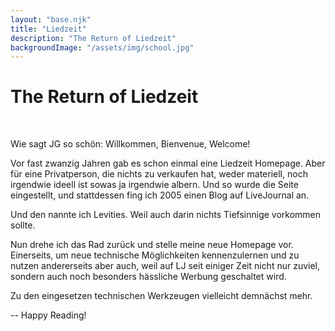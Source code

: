 ```yaml
---
layout: "base.njk"
title: "Liedzeit"
description: "The Return of Liedzeit"
backgroundImage: "/assets/img/school.jpg"
---
```


# The Return of Liedzeit

<br>

Wie sagt JG so schön: Willkommen, Bienvenue, Welcome!

Vor fast zwanzig Jahren gab es schon einmal eine Liedzeit Homepage. 
Aber für eine Privatperson, die nichts zu verkaufen hat, weder materiell, noch irgendwie ideell ist sowas ja irgendwie albern. 
Und so wurde die Seite eingestellt, und stattdessen fing ich 2005 einen Blog auf LiveJournal an.

Und den nannte ich Levities. Weil auch darin nichts Tiefsinnige vorkommen sollte.

Nun drehe ich das Rad zurück und stelle meine neue Homepage vor. Einerseits, um neue technische Möglichkeiten kennenzulernen und zu nutzen andererseits aber auch, weil auf LJ seit einiger Zeit nicht nur zuviel, sondern auch noch besonders hässliche Werbung geschaltet wird.

Zu den eingesetzen technischen Werkzeugen vielleicht demnächst mehr.

-- Happy Reading!






